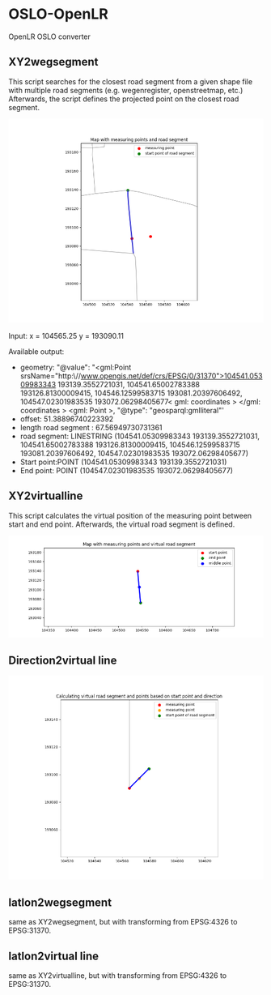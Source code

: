 # OSLO-OpenLR
OpenLR OSLO converter

## XY2wegsegment
This script searches for the closest road segment from a given shape file with multiple road segments (e.g. wegenregister, openstreetmap, etc.)
Afterwards, the script defines the projected point on the closest road segment.

![](https://github.com/samuvack/OSLO-OpenLR/blob/main/images/projected_point.png)

Input:
x = 104565.25
y = 193090.11

Available output:
* geometry: "@value": "<gml:Point srsName="http:\\//www.opengis.net/def/crs/EPSG/0/31370">104541.05309983343 193139.3552721031, 104541.65002783388 193126.81300009415, 104546.12599583715 193081.20397606492, 104547.02301983535 193072.06298405677< gml: coordinates > </gml: coordinates > <gml: Point >, "@type": "geosparql:gmlliteral"'
* offset: 51.38896740223392
* length road segment : 67.56949730731361
* road segment: LINESTRING (104541.05309983343 193139.3552721031, 104541.65002783388 193126.81300009415, 104546.12599583715 193081.20397606492, 104547.02301983535 193072.06298405677)
* Start point:POINT (104541.05309983343 193139.3552721031)
* End point: POINT (104547.02301983535 193072.06298405677)


## XY2virtualline
This script calculates the virtual position of the measuring point between start and end point. Afterwards, the virtual road segment is defined.

![](https://github.com/samuvack/OSLO-OpenLR/blob/main/images/virtual_roadsegment.png)

## Direction2virtual line
![](https://github.com/samuvack/OSLO-OpenLR/blob/main/images/direction2virtualline.png)



## latlon2wegsegment
same as  XY2wegsegment, but with transforming from EPSG:4326 to EPSG:31370.

## latlon2virtual line
same as  XY2virtualline, but with transforming from EPSG:4326 to EPSG:31370.

